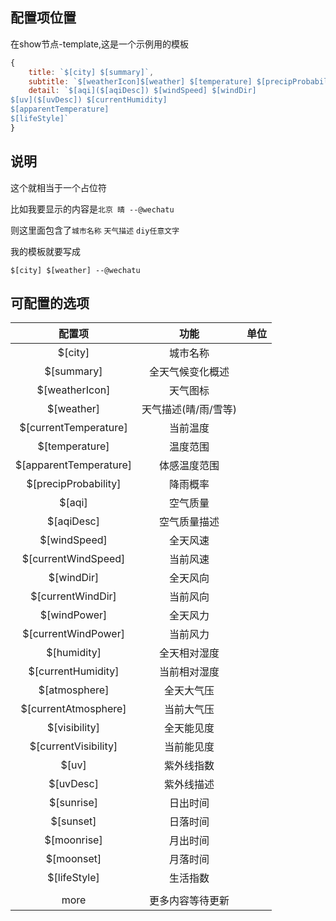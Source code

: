 ## 配置项位置

在show节点-template,这是一个示例用的模板

```javascript
{
    title: `$[city] $[summary]`,
    subtitle: `$[weatherIcon]$[weather] $[temperature] $[precipProbability]`,
    detail: `$[aqi]($[aqiDesc]) $[windSpeed] $[windDir]
$[uv]($[uvDesc]) $[currentHumidity]
$[apparentTemperature]
$[lifeStyle]`
}
```

## 说明

这个就相当于一个占位符

比如我要显示的内容是`北京 晴 --@wechatu`

则这里面包含了`城市名称` `天气描述` `diy任意文字`

我的模板就要写成

```
$[city] $[weather] --@wechatu
```



## 可配置的选项

|         配置项         |         功能         | 单位 |
| :--------------------: | :------------------: | :--: |
|        $[city]         |       城市名称       |      |
|       $[summary]       |   全天气候变化概述   |      |
|     $[weatherIcon]     |       天气图标       |      |
|       $[weather]       | 天气描述(晴/雨/雪等) |      |
| $[currentTemperature]  |       当前温度       |      |
|     $[temperature]     |       温度范围       |      |
| $[apparentTemperature] |     体感温度范围     |      |
|  $[precipProbability]  |       降雨概率       |      |
|         $[aqi]         |       空气质量       |      |
|       $[aqiDesc]       |     空气质量描述     |      |
|      $[windSpeed]      |       全天风速       |      |
|  $[currentWindSpeed]   |       当前风速       |      |
|       $[windDir]       |       全天风向       |      |
|   $[currentWindDir]    |       当前风向       |      |
|      $[windPower]      |       全天风力       |      |
|  $[currentWindPower]   |       当前风力       |      |
|      $[humidity]       |     全天相对湿度     |      |
|   $[currentHumidity]   |     当前相对湿度     |      |
|     $[atmosphere]      |      全天大气压      |      |
|  $[currentAtmosphere]  |      当前大气压      |      |
|     $[visibility]      |      全天能见度      |      |
|  $[currentVisibility]  |      当前能见度      |      |
|         $[uv]          |      紫外线指数      |      |
|       $[uvDesc]        |      紫外线描述      |      |
|       $[sunrise]       |       日出时间       |      |
|       $[sunset]        |       日落时间       |      |
|      $[moonrise]       |       月出时间       |      |
|       $[moonset]       |       月落时间       |      |
|      $[lifeStyle]      |       生活指数       |      |
|                        |                      |      |
|          more          |   更多内容等待更新   |      |

